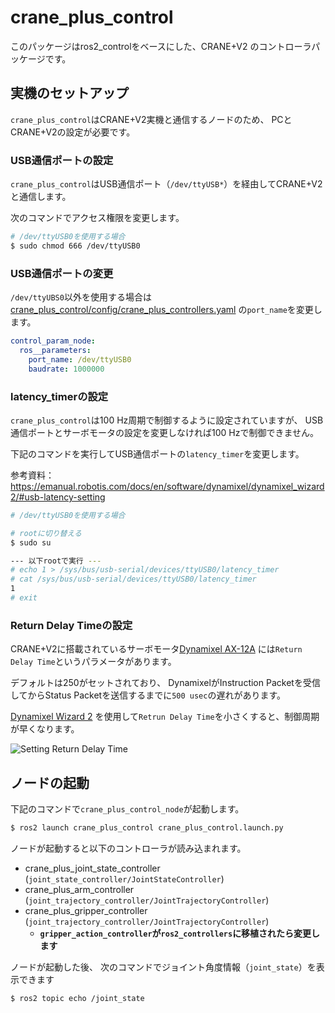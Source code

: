 # crane_plus_control

このパッケージはros2_controlをベースにした、CRANE+V2 のコントローラパッケージです。

## 実機のセットアップ

`crane_plus_control`はCRANE+V2実機と通信するノードのため、
PCとCRANE+V2の設定が必要です。

### USB通信ポートの設定

`crane_plus_control`はUSB通信ポート（`/dev/ttyUSB*`）を経由してCRANE+V2と通信します。

次のコマンドでアクセス権限を変更します。

```sh
# /dev/ttyUSB0を使用する場合
$ sudo chmod 666 /dev/ttyUSB0
```

### USB通信ポートの変更

`/dev/ttyUBS0`以外を使用する場合は
[crane_plus_control/config/crane_plus_controllers.yaml](./config/crane_plus_controllers.yaml)
の`port_name`を変更します。

```yaml
control_param_node:
  ros__parameters:
    port_name: /dev/ttyUSB0
    baudrate: 1000000
```

### latency_timerの設定

`crane_plus_control`は100 Hz周期で制御するように設定されていますが、
USB通信ポートとサーボモータの設定を変更しなければ100 Hzで制御できません。

下記のコマンドを実行してUSB通信ポートの`latency_timer`を変更します。

参考資料：https://emanual.robotis.com/docs/en/software/dynamixel/dynamixel_wizard2/#usb-latency-setting

```sh
# /dev/ttyUSB0を使用する場合

# rootに切り替える
$ sudo su

--- 以下rootで実行 ---
# echo 1 > /sys/bus/usb-serial/devices/ttyUSB0/latency_timer
# cat /sys/bus/usb-serial/devices/ttyUSB0/latency_timer
1
# exit
```

### Return Delay Timeの設定

CRANE+V2に搭載されているサーボモータ[Dynamixel AX-12A](https://emanual.robotis.com/docs/en/dxl/ax/ax-12a/)
には`Return Delay Time`というパラメータがあります。

デフォルトは250がセットされており、
DynamixelがInstruction Packetを受信してからStatus Packetを送信するまでに`500 usec`の遅れがあります。

[Dynamixel Wizard 2](https://emanual.robotis.com/docs/en/software/dynamixel/dynamixel_wizard2/)
を使用して`Retrun Delay Time`を小さくすると、制御周期が早くなります。

![Setting Return Delay Time](https://rt-net.github.io/images/crane-plus/setting_return_delay_time.png)

## ノードの起動

下記のコマンドで`crane_plus_control_node`が起動します。

```sh
$ ros2 launch crane_plus_control crane_plus_control.launch.py 
```

ノードが起動すると以下のコントローラが読み込まれます。

- crane_plus_joint_state_controller (`joint_state_controller/JointStateController`)
- crane_plus_arm_controller (`joint_trajectory_controller/JointTrajectoryController`)
- crane_plus_gripper_controller (`joint_trajectory_controller/JointTrajectoryController`)
  - **`gripper_action_controller`が`ros2_controllers`に移植されたら変更します**

ノードが起動した後、
次のコマンドでジョイント角度情報（`joint_state`）を表示できます

```sh
$ ros2 topic echo /joint_state
```

